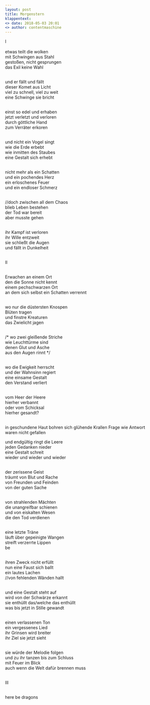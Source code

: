 ```yaml
---
layout: post
title: Morgenstern
klappentext:
<> date: 2018-05-03 20:01
<> author: contentmaschine
---
```

&#8544; <br> <br>
etwas teilt die wolken <br>
mit Schwingen aus Stahl <br>
gestoßen, nicht gesprungen <br>
das Exil keine Wahl <br> <br>

und er fällt und fällt <br>
dieser Komet aus Licht <br>
viel zu schnell, viel zu weit <br>
eine Schwinge sie bricht <br> <br>

einst so edel und erhaben <br>
jetzt verletzt und verloren <br>
durch göttliche Hand <br>
zum Verräter erkoren <br> <br>

und nicht ein Vogel singt <br>
wie die Erde erbebt <br>
wie inmitten des Staubes <br>
eine Gestalt sich erhebt <br> <br>

nicht mehr als ein Schatten <br>
und ein pochendes Herz <br>
ein erloschenes Feuer  <br>
und ein endloser Schmerz <br> <br>

//doch zwischen all dem Chaos <br>
blieb Leben bestehen <br>
der Tod war bereit <br>
aber musste gehen <br> <br>

ihr Kampf ist verloren <br>
ihr Wille entzweit <br>
sie schließt die Augen <br>
und fällt in Dunkelheit <br> <br>

&#8545; <br> <br>

Erwachen an einem Ort <br>
den die Sonne nicht kennt <br>
einem pechschwarzen Ort <br>
an dem sich selbst ein Schatten verrennt <br> <br>

wo nur die düstersten Knospen <br>
Blüten tragen <br>
und finstre Kreaturen <br>
das Zwielicht jagen <br> <br>

/* wo zwei gleißende Striche <br>
wie Leuchttürme sind <br>
denen Glut und Asche  <br>
aus den Augen rinnt */ <br> <br>

wo die Ewigkeit herrscht <br>
und der Wahnsinn regiert <br> 
eine einsame Gestalt <br>
den Verstand verliert <br> <br>

vom Heer der Heere <br>
hierher verbannt <br>
oder vom Schicksal <br>
hierher gesandt? <br> <br>

in geschundene Haut
bohren sich glühende Krallen
Frage wie Antwort
waren nicht gefallen

und endgültig ringt die Leere <br>
jeden Gedanken nieder <br>
eine Gestalt schreit <br>
wieder und wieder und wieder <br> <br>

der zerissene Geist <br>
träumt von Blut und Rache <br>
von Freunden und Feinden <br>
von der guten Sache <br> <br>

von strahlenden Mächten <br>
die unangreifbar schienen <br>
und von eiskalten Wesen <br>
die den Tod verdienen <br> <br>

eine letzte Träne  <br>
läuft über gepeinigte Wangen <br>
streift verzerrte Lippen <br>
be <br> <br>

ihren Zweck nicht erfüllt <br>
nun eine Faust sich ballt <br>
ein lautes Lachen <br>
//von fehlenden Wänden hallt <br> <br>

und eine Gestalt steht auf <br>
wird von der Schwärze erkannt <br>
sie enthüllt das/welche das enthüllt <br>
was bis jetzt in Stille gewandt <br> <br>

einen verlassenen Ton <br>
ein vergessenes Lied <br>
ihr Grinsen wird breiter <br>
ihr Ziel sie jetzt sieht <br> <br>

sie würde der Melodie folgen <br>
und zu ihr tanzen bis zum Schluss <br>
mit Feuer im Blick <br>
auch wenn die Welt dafür brennen muss <br> <br>

&#8546; <br> <br>

here be dragons <br>
